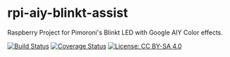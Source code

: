 # rpi-aiy-blinkt-assist
Raspberry Project for Pimoroni's Blinkt LED with Google AIY Color effects.

[![Build Status](https://travis-ci.org/pierreyvesbaloche/rpi-aiy-blinkt-assist.svg?branch=master)](https://travis-ci.org/pierreyvesbaloche/rpi-aiy-blinkt-assist)
[![Coverage Status](https://coveralls.io/repos/github/pierreyvesbaloche/rpi-aiy-blinkt-assist/badge.svg?branch=master)](https://coveralls.io/github/pierreyvesbaloche/rpi-aiy-blinkt-assist?branch=master)
[![License: CC BY-SA 4.0](https://img.shields.io/badge/License-CC%20BY--SA%204.0-lightgrey.svg)](https://creativecommons.org/licenses/by-sa/4.0/)